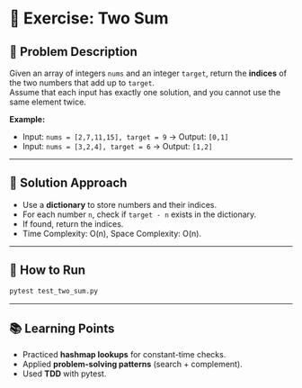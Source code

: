 # 📘 Exercise: Two Sum

## 📝 Problem Description
Given an array of integers `nums` and an integer `target`, return the **indices** of the two numbers that add up to `target`.  
Assume that each input has exactly one solution, and you cannot use the same element twice.

**Example:**
- Input: `nums = [2,7,11,15], target = 9` → Output: `[0,1]`
- Input: `nums = [3,2,4], target = 6` → Output: `[1,2]`

---

## 🚀 Solution Approach
- Use a **dictionary** to store numbers and their indices.
- For each number `n`, check if `target - n` exists in the dictionary.
- If found, return the indices.
- Time Complexity: O(n), Space Complexity: O(n).

---

## 🧪 How to Run
```bash
pytest test_two_sum.py
```

---

## 📚 Learning Points
- Practiced **hashmap lookups** for constant-time checks.
- Applied **problem-solving patterns** (search + complement).
- Used **TDD** with pytest.
